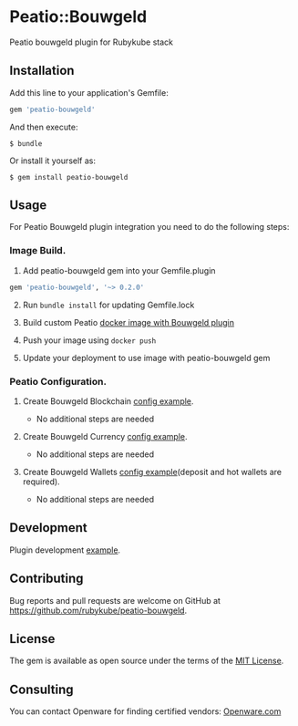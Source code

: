 # Peatio::Bouwgeld

Peatio bouwgeld plugin for Rubykube stack

## Installation

Add this line to your application's Gemfile:

```ruby
gem 'peatio-bouwgeld'
```

And then execute:

    $ bundle

Or install it yourself as:

    $ gem install peatio-bouwgeld

## Usage

For Peatio Bouwgeld plugin integration you need to do the following steps:

### Image Build.

1. Add peatio-bouwgeld gem into your Gemfile.plugin
```ruby
gem 'peatio-bouwgeld', '~> 0.2.0'
```

2. Run `bundle install` for updating Gemfile.lock

3. Build custom Peatio [docker image with Bouwgeld plugin](https://github.com/rubykube/peatio/blob/master/docs/plugins.md#build)

4. Push your image using `docker push`

5. Update your deployment to use image with peatio-bouwgeld gem

### Peatio Configuration.

1. Create Bouwgeld Blockchain [config example](../config/blockchains.yml).
    * No additional steps are needed

2. Create Bouwgeld Currency [config example](../config/currencies.yml).
    * No additional steps are needed

3. Create Bouwgeld Wallets [config example](../config/wallets.yml)(deposit and hot wallets are required).
    * No additional steps are needed


## Development

Plugin development [example](https://github.com/rubykube/peatio/blob/master/docs/coins/development.md).

## Contributing

Bug reports and pull requests are welcome on GitHub at https://github.com/rubykube/peatio-bouwgeld.

## License

The gem is available as open source under the terms of the [MIT License](https://opensource.org/licenses/MIT).

## Consulting

You can contact Openware for finding certified vendors:
[Openware.com](https://www.openware.com)
